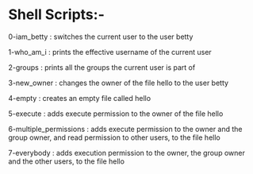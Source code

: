 <h1>Shell Scripts:-</h1>

<p>0-iam_betty : switches the current user to the user betty<br>
<p>1-who_am_i : prints the effective username of the current user<br>
<p>2-groups : prints all the groups the current user is part of<br>
<p>3-new_owner : changes the owner of the file hello to the user betty<br>
<p>4-empty : creates an empty file called hello<br>
<p>5-execute : adds execute permission to the owner of the file hello<br>
<p>6-multiple_permissions : adds execute permission to the owner and the group owner, and read permission to other users, to the file hello<br>
<p>7-everybody : adds execution permission to the owner, the group owner and the other users, to the file hello
